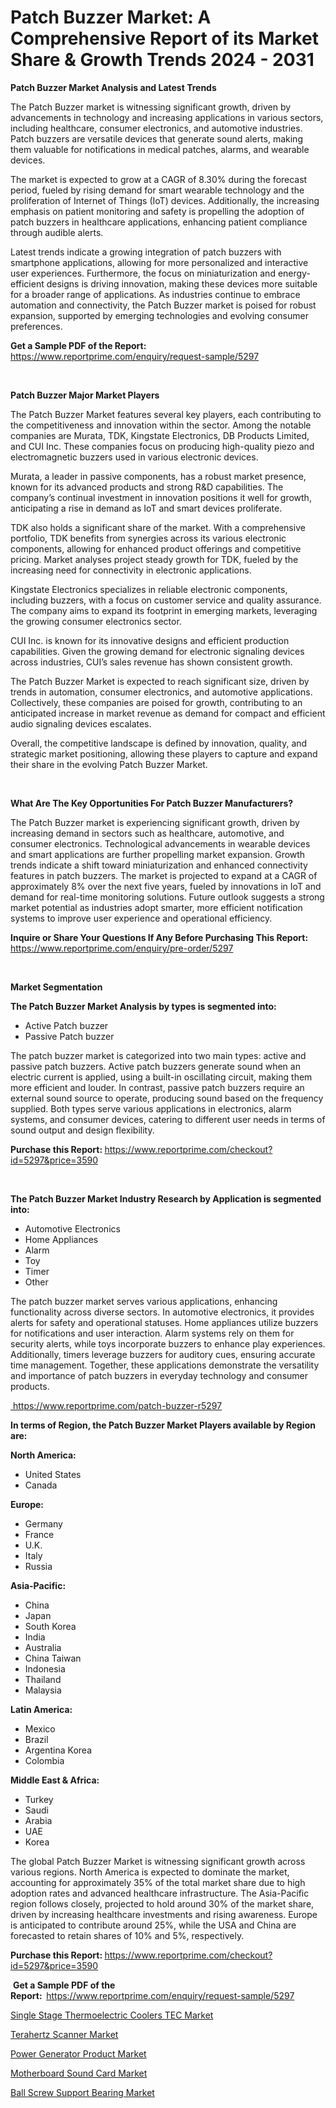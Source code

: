 <p><h1>Patch Buzzer Market: A Comprehensive Report of its Market Share & Growth Trends 2024 - 2031</h1></p><p><strong>Patch Buzzer Market Analysis and Latest Trends</strong></p>
<p><p>The Patch Buzzer market is witnessing significant growth, driven by advancements in technology and increasing applications in various sectors, including healthcare, consumer electronics, and automotive industries. Patch buzzers are versatile devices that generate sound alerts, making them valuable for notifications in medical patches, alarms, and wearable devices. </p><p>The market is expected to grow at a CAGR of 8.30% during the forecast period, fueled by rising demand for smart wearable technology and the proliferation of Internet of Things (IoT) devices. Additionally, the increasing emphasis on patient monitoring and safety is propelling the adoption of patch buzzers in healthcare applications, enhancing patient compliance through audible alerts.</p><p>Latest trends indicate a growing integration of patch buzzers with smartphone applications, allowing for more personalized and interactive user experiences. Furthermore, the focus on miniaturization and energy-efficient designs is driving innovation, making these devices more suitable for a broader range of applications. As industries continue to embrace automation and connectivity, the Patch Buzzer market is poised for robust expansion, supported by emerging technologies and evolving consumer preferences.</p></p>
<p><strong>Get a Sample PDF of the Report:&nbsp;</strong> <a href="https://www.reportprime.com/enquiry/request-sample/5297">https://www.reportprime.com/enquiry/request-sample/5297</a></p>
<p>&nbsp;</p>
<p><strong>Patch Buzzer Major Market Players</strong></p>
<p><p>The Patch Buzzer Market features several key players, each contributing to the competitiveness and innovation within the sector. Among the notable companies are Murata, TDK, Kingstate Electronics, DB Products Limited, and CUI Inc. These companies focus on producing high-quality piezo and electromagnetic buzzers used in various electronic devices. </p><p>Murata, a leader in passive components, has a robust market presence, known for its advanced products and strong R&D capabilities. The company’s continual investment in innovation positions it well for growth, anticipating a rise in demand as IoT and smart devices proliferate. </p><p>TDK also holds a significant share of the market. With a comprehensive portfolio, TDK benefits from synergies across its various electronic components, allowing for enhanced product offerings and competitive pricing. Market analyses project steady growth for TDK, fueled by the increasing need for connectivity in electronic applications.</p><p>Kingstate Electronics specializes in reliable electronic components, including buzzers, with a focus on customer service and quality assurance. The company aims to expand its footprint in emerging markets, leveraging the growing consumer electronics sector.</p><p>CUI Inc. is known for its innovative designs and efficient production capabilities. Given the growing demand for electronic signaling devices across industries, CUI’s sales revenue has shown consistent growth.</p><p>The Patch Buzzer Market is expected to reach significant size, driven by trends in automation, consumer electronics, and automotive applications. Collectively, these companies are poised for growth, contributing to an anticipated increase in market revenue as demand for compact and efficient audio signaling devices escalates. </p><p>Overall, the competitive landscape is defined by innovation, quality, and strategic market positioning, allowing these players to capture and expand their share in the evolving Patch Buzzer Market.</p></p>
<p>&nbsp;</p>
<p><strong>What Are The Key Opportunities For Patch Buzzer Manufacturers?</strong></p>
<p><p>The Patch Buzzer market is experiencing significant growth, driven by increasing demand in sectors such as healthcare, automotive, and consumer electronics. Technological advancements in wearable devices and smart applications are further propelling market expansion. Growth trends indicate a shift toward miniaturization and enhanced connectivity features in patch buzzers. The market is projected to expand at a CAGR of approximately 8% over the next five years, fueled by innovations in IoT and demand for real-time monitoring solutions. Future outlook suggests a strong market potential as industries adopt smarter, more efficient notification systems to improve user experience and operational efficiency.</p></p>
<p><strong>Inquire or Share Your Questions If Any Before Purchasing This Report:</strong> <a href="https://www.reportprime.com/enquiry/pre-order/5297">https://www.reportprime.com/enquiry/pre-order/5297</a></p>
<p>&nbsp;</p>
<p><strong>Market Segmentation</strong></p>
<p><strong>The Patch Buzzer Market Analysis by types is segmented into:</strong></p>
<p><ul><li>Active Patch buzzer</li><li>Passive Patch buzzer</li></ul></p>
<p><p>The patch buzzer market is categorized into two main types: active and passive patch buzzers. Active patch buzzers generate sound when an electric current is applied, using a built-in oscillating circuit, making them more efficient and louder. In contrast, passive patch buzzers require an external sound source to operate, producing sound based on the frequency supplied. Both types serve various applications in electronics, alarm systems, and consumer devices, catering to different user needs in terms of sound output and design flexibility.</p></p>
<p><strong>Purchase this Report:&nbsp;</strong><a href="https://www.reportprime.com/checkout?id=5297&price=3590">https://www.reportprime.com/checkout?id=5297&price=3590</a></p>
<p>&nbsp;</p>
<p><strong>The Patch Buzzer Market Industry Research by Application is segmented into:</strong></p>
<p><ul><li>Automotive Electronics</li><li>Home Appliances</li><li>Alarm</li><li>Toy</li><li>Timer</li><li>Other</li></ul></p>
<p><p>The patch buzzer market serves various applications, enhancing functionality across diverse sectors. In automotive electronics, it provides alerts for safety and operational statuses. Home appliances utilize buzzers for notifications and user interaction. Alarm systems rely on them for security alerts, while toys incorporate buzzers to enhance play experiences. Additionally, timers leverage buzzers for auditory cues, ensuring accurate time management. Together, these applications demonstrate the versatility and importance of patch buzzers in everyday technology and consumer products.</p></p>
<p><a href="https://www.reportprime.com/patch-buzzer-r5297">&nbsp;https://www.reportprime.com/patch-buzzer-r5297</a></p>
<p><strong>In terms of Region, the Patch Buzzer Market Players available by Region are:</strong></p>
<p>
    <p> <strong> North America: </strong>
        <ul>
            <li>United States</li>
            <li>Canada</li>
        </ul>
        </p> 
    <p> <strong> Europe: </strong>
        <ul>
            <li>Germany</li>
            <li>France</li>
            <li>U.K.</li>
            <li>Italy</li>
            <li>Russia</li>
        </ul>
        </p> 
    <p> <strong> Asia-Pacific: </strong>
        <ul>
            <li>China</li>
            <li>Japan</li>
            <li>South Korea</li>
            <li>India</li>
            <li>Australia</li>
            <li>China Taiwan</li>
            <li>Indonesia</li>
            <li>Thailand</li>
            <li>Malaysia</li>
        </ul>
        </p> 
    <p> <strong> Latin America: </strong>
        <ul>
            <li>Mexico</li>
            <li>Brazil</li>
            <li>Argentina Korea</li>
            <li>Colombia</li>
        </ul>
        </p> 
    <p> <strong> Middle East & Africa: </strong>
        <ul>
            <li>Turkey</li>
            <li>Saudi</li>
            <li>Arabia</li>
            <li>UAE</li>
            <li>Korea</li>
        </ul>
    </p>
    </p>
<p><p>The global Patch Buzzer Market is witnessing significant growth across various regions. North America is expected to dominate the market, accounting for approximately 35% of the total market share due to high adoption rates and advanced healthcare infrastructure. The Asia-Pacific region follows closely, projected to hold around 30% of the market share, driven by increasing healthcare investments and rising awareness. Europe is anticipated to contribute around 25%, while the USA and China are forecasted to retain shares of 10% and 5%, respectively.</p></p>
<p><strong>Purchase this Report: </strong><a href="https://www.reportprime.com/checkout?id=5297&price=3590">https://www.reportprime.com/checkout?id=5297&price=3590</a></p>
<p>&nbsp;<strong>Get a Sample PDF of the Report:&nbsp;&nbsp;</strong><a href="https://www.reportprime.com/enquiry/request-sample/5297">https://www.reportprime.com/enquiry/request-sample/5297</a></p>
<p><strong></strong></p>
<p><p><a href="https://github.com/Annahawkins697/Market-Research-Report-List-1/blob/main/single-stage-thermoelectric-coolers-tec-market.md">Single Stage Thermoelectric Coolers TEC Market</a></p><p><a href="https://issuu.com/reportprime-2/docs/terahertz-scanner-market-size-2030._0df31c93a0b875">Terahertz Scanner Market</a></p><p><a href="https://issuu.com/reportprime-2/docs/power-generator-product-market-size_ab40c93d79f2d0">Power Generator Product Market</a></p><p><a href="https://www.linkedin.com/pulse/motherboard-sound-card-market-size-segmentation-trends-sheuf?trackingId=DHq914OQT%2Fu4jnQFdJtQUQ%3D%3D">Motherboard Sound Card Market</a></p><p><a href="https://www.linkedin.com/pulse/ball-screw-support-bearing-market-investigation-industry-4sape?trackingId=75hIWXZeQCGqLXK%2BTcpfYQ%3D%3D">Ball Screw Support Bearing Market</a></p></p>